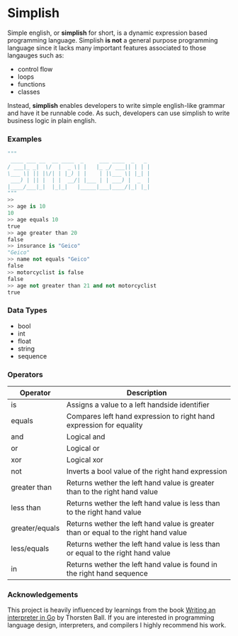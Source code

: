 Simplish
========

Simple english, or **simplish** for short, is a dynamic expression based programming language.
Simplish **is not** a general purpose programming language since it lacks many
important features associated to those langauges such as:

* control flow
* loops
* functions
* classes

Instead, **simplish** enables developers to write simple english-like grammar and have it be runnable code. As such, developers can use simplish to write business logic in plain english.

### Examples
```python
"""
 ____ ___ __  __ ____  _     ___ ____  _   _
/ ___|_ _|  \/  |  _ \| |   |_ _/ ___|| | | |
\___ \| || |\/| | |_) | |    | |\___ \| |_| |
 ___) | || |  | |  __/| |___ | | ___) |  _  |
|____/___|_|  |_|_|   |_____|___|____/|_| |_|
"""
>> 
>> age is 10
10
>> age equals 10
true
>> age greater than 20
false
>> insurance is "Geico"
"Geico"
>> name not equals "Geico"
false
>> motorcyclist is false
false
>> age not greater than 21 and not motorcyclist
true
```
### Data Types

* bool
* int
* float
* string
* sequence

### Operators

| Operator  | Description                                    | 
|-----------|------------------------------------------------|
| is        | Assigns a value to a left handside identifier   |
| equals    | Compares left hand expression to right hand expression for equality |
| and       | Logical and |
| or        | Logical or  |
| xor       | Logical xor |
| not       | Inverts a bool value of the right hand expression |
| greater than | Returns wether the left hand value is greater than to the right hand value |
| less than | Returns wether the left hand value is less than to the right hand value |
| greater/equals | Returns wether the left hand value is greater than or equal to the right hand value |
| less/equals | Returns wether the left hand value is less than or equal to the right hand value |
| in | Returns wether the left hand value is found in the right hand sequence |

### Acknowledgements

This project is heavily influenced by learnings from the book [Writing an interpreter in Go](https://interpreterbook.com/) by Thorsten Ball. If you are interested in 
programming language design, interpreters, and compilers I highly recommend his work.

